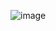 ![image](https://user-images.githubusercontent.com/106613839/224524208-fc82d0b6-c251-448a-84c2-470a61c54c40.png)

